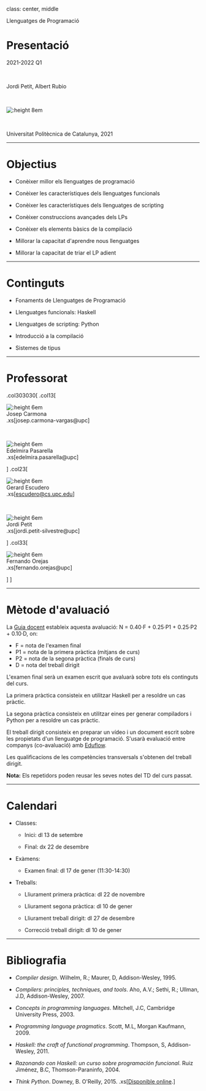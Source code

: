 
class: center, middle


Llenguatges de Programació

# Presentació

2021-2022 Q1

<br/>

Jordi Petit, Albert Rubio

<br/>

![:height 8em](img/hello-world.png)

<br/>

Universitat Politècnica de Catalunya, 2021



---

# Objectius



- Conèixer millor els llenguatges de programació

- Conèixer les característiques dels llenguatges funcionals

- Conèixer les característiques dels llenguatges de scripting

- Conèixer construccions avançades dels LPs

- Conèixer els elements bàsics de la compilació

- Millorar la capacitat d'aprendre nous llenguatges

- Millorar la capacitat de triar el LP adient


---

# Continguts

- Fonaments de Llenguatges de Programació

- Llenguatges funcionals: Haskell

- Llenguatges de scripting: Python

- Introducció a la compilació

- Sistemes de tipus


---

# Professorat


.col303030[
.col13[

![:height 6em](img/profes/jcarmona.png)
<br>
Josep Carmona
<br>
.xs[josep.carmona-vargas@upc]

<br>

![:height 6em](img/profes/edelmira.png)
<br>
Edelmira Pasarella
<br>
.xs[edelmira.pasarella@upc]

]
.col23[

![:height 6em](img/profes/gescudero.png)
<br>
Gerard Escudero
<br>
.xs[escudero@cs.upc.edu]

<br>

![:height 6em](img/profes/jpetit.png)
<br>
Jordi Petit
<br>
.xs[jordi.petit-silvestre@upc]

]
.col33[

![:height 6em](img/profes/forejas.png)
<br>
Fernando Orejas
<br>
.xs[fernando.orejas@upc]

]
]




---

# Mètode d'avaluació

La [Guia docent](https://www.fib.upc.edu/ca/estudis/graus/grau-en-enginyeria-informatica/pla-destudis/assignatures/LP)
estableix aquesta avaluació: N = 0.40·F + 0.25·P1 + 0.25·P2 + 0.10·D,
on:

- F = nota de l'examen final
- P1 = nota de la primera pràctica (mitjans de curs)
- P2 = nota de la segona pràctica (finals de curs)
- D = nota del treball dirigit

L'examen final serà un examen escrit que avaluarà sobre *tots* els continguts
del curs.

La primera pràctica consisteix en utilitzar Haskell per a resoldre un cas pràctic.

La segona pràctica consisteix en utilitzar eines per generar compiladors i
Python per a resoldre un cas pràctic.

El treball dirigit consisteix en preparar un vídeo i un document escrit sobre
les propietats d'un llenguatge de programació. S'usarà
evaluació entre companys (co-avaluació) amb [Eduflow](https://www.eduflow.com).

Les qualificacions de les competències transversals s'obtenen del treball
dirigit.

**Nota:** Els repetidors poden reusar les seves notes
del TD del curs passat.




---

# Calendari

- Classes:

    - Inici: dl 13 de setembre

    - Final: dx 22 de desembre

- Exàmens:

    - Examen final: dl 17 de gener (11:30-14:30)

- Treballs:

    - Lliurament primera pràctica: dl 22 de novembre

    - Lliurament segona pràctica: dl 10 de gener

    - Lliurament treball dirigit: dl 27 de desembre

    - Correcció treball dirigit: dl 10 de gener
---


# Bibliografia

- *Compiler design*. Wilhelm, R.; Maurer, D, Addison-Wesley, 1995.

- *Compilers: principles, techniques, and tools*. Aho, A.V.; Sethi, R.;
Ullman, J.D, Addison-Wesley, 2007.

- *Concepts in programming languages*. Mitchell, J.C, Cambridge University Press, 2003.

- *Programming language pragmatics*. Scott, M.L, Morgan Kaufmann, 2009.

- *Haskell: the craft of functional programming*. Thompson, S, Addison-Wesley, 2011.

- *Razonando con Haskell: un curso sobre programación funcional*. Ruiz Jiménez, B.C,
Thomson-Paraninfo, 2004.

- *Think Python*. Downey, B. O'Reilly, 2015. .xs[[Disponible online](https://greenteapress.com/wp/think-python-2e/).]




